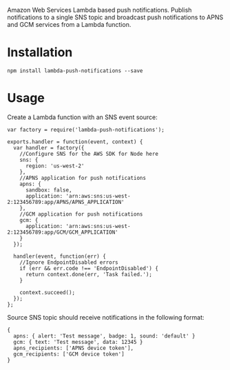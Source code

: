 Amazon Web Services Lambda based push notifications. Publish notifications to a single SNS topic and broadcast push notifications to APNS and GCM services from a Lambda function.

# Installation

```
npm install lambda-push-notifications --save
```

# Usage

Create a Lambda function with an SNS event source:

```
var factory = require('lambda-push-notifications');

exports.handler = function(event, context) {
  var handler = factory({
    //Configure SNS for the AWS SDK for Node here
    sns: {
      region: 'us-west-2'
    },
    //APNS application for push notifications
    apns: {
      sandbox: false,
      application: 'arn:aws:sns:us-west-2:123456789:app/APNS/APNS_APPLICATION'
    },
    //GCM application for push notifications
    gcm: {
      application: 'arn:aws:sns:us-west-2:123456789:app/GCM/GCM_APPLICATION'
    }
  });

  handler(event, function(err) {
    //Ignore EndpointDisabled errors
    if (err && err.code !== 'EndpointDisabled') {
      return context.done(err, 'Task failed.');
    }

    context.succeed();
  });
};
```

Source SNS topic should receive notifications in the following format:

```
{
  apns: { alert: 'Test message', badge: 1, sound: 'default' }
  gcm: { text: 'Test message', data: 12345 }
  apns_recipients: ['APNS device token'],
  gcm_recipients: ['GCM device token']
}
```
